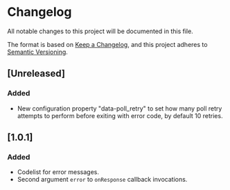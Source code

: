 # Changelog

All notable changes to this project will be documented in this file.

The format is based on [Keep a Changelog](https://keepachangelog.com/en/1.0.0/),
and this project adheres to [Semantic Versioning](https://semver.org/spec/v2.0.0.html).

## [Unreleased]

### Added

- New configuration property "data-poll_retry" to set how many poll retry attempts to perform before exiting with error code, by default 10 retries.

## [1.0.1]

### Added

- Codelist for error messages.
- Second argument `error` to `onResponse` callback invocations.
